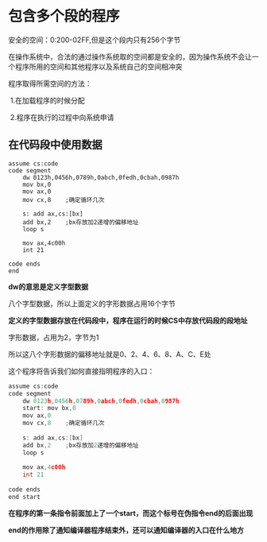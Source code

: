 # 包含多个段的程序

安全的空间：0:200-02FF,但是这个段内只有256个字节



在操作系统中，合法的通过操作系统取的空间都是安全的，因为操作系统不会让一个程序所用的空间和其他程序以及系统自己的空间相冲突



程序取得所需空间的方法：

​	1.在加载程序的时候分配

​	2.程序在执行的过程中向系统申请





## 在代码段中使用数据

```assembly
assume cs:code
code segment
	dw 0123h,0456h,0789h,0abch,0fedh,0cbah,0987h
	mov bx,0
	mov ax,0
	mov cx,8	;确定循环几次
	
	s: add ax,cs:[bx]
	add bx,2	;bx存放加2递增的偏移地址
	loop s
	
	mov ax,4c00h
	int 21
	
code ends
end

```



**dw的意思是定义字型数据**

八个字型数据，所以上面定义的字形数据占用16个字节

**定义的字型数据存放在代码段中，程序在运行的时候CS中存放代码段的段地址**



字形数据，占用为2，字节为1



所以这八个字形数据的偏移地址就是0、2、4、6、8、A、C、E处



这个程序将告诉我们如何直接指明程序的入口：



```c
assume cs:code
code segment
	dw 0123h,0456h,0789h,0abch,0fedh,0cbah,0987h
	start: mov bx,0
	mov ax,0
	mov cx,8	;确定循环几次
	
	s: add ax,cs:[bx]
	add bx,2	;bx存放加2递增的偏移地址
	loop s
	
	mov ax,4c00h
	int 21
	
code ends
end start

```



**在程序的第一条指令前面加上了一个start，而这个标号在伪指令end的后面出现**



**end的作用除了通知编译器程序结束外，还可以通知编译器的入口在什么地方**



